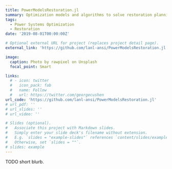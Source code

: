 ```yaml
---
title: PowerModelsRestoration.jl
summary: Optimization models and algorithms to solve restoration planning for power grids.
tags:
  - Power Systems Optimization
  - Restoration
date: '2019-08-01T00:00:00Z'

# Optional external URL for project (replaces project detail page).
external_link: 'https://github.com/lanl-ansi/PowerModelsRestoration.jl'

image:
  caption: Photo by rawpixel on Unsplash
  focal_point: Smart

links:
  # - icon: twitter
  #   icon_pack: fab
  #   name: Follow
  #   url: https://twitter.com/georgecushen
url_code: 'https://github.com/lanl-ansi/PowerModelsRestoration.jl'
# url_pdf: ''
# url_slides: ''
# url_video: ''

# Slides (optional).
#   Associate this project with Markdown slides.
#   Simply enter your slide deck's filename without extension.
#   E.g. `slides = "example-slides"` references `content/slides/example-slides.md`.
#   Otherwise, set `slides = ""`.
# slides: example
---
```


TODO short blurb.
